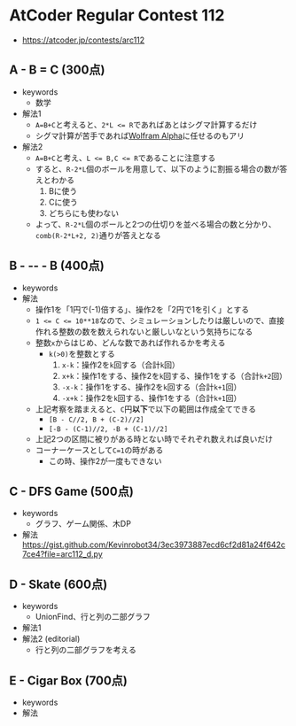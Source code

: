 # AtCoder Regular Contest 112
* https://atcoder.jp/contests/arc112


## A - B = C (300点)
* keywords
  - 数学
* 解法1
  - `A=B+C`と考えると、`2*L <= R`であればあとはシグマ計算するだけ
  - シグマ計算が苦手であれば[Wolfram Alpha]( https://www.wolframalpha.com/input/?i=sum_%28c%3Dl%29%5Er+max%280%2C+r-c-l%2B1%29&lang=ja )に任せるのもアリ
* 解法2
  - `A=B+C`と考え、`L <= B,C <= R`であることに注意する
  - すると、`R-2*L`個のボールを用意して、以下のように割振る場合の数が答えとわかる
    1. Bに使う
    2. Cに使う
    3. どちらにも使わない
  - よって、`R-2*L`個のボールと2つの仕切りを並べる場合の数と分かり、`comb(R-2*L+2, 2)`通りが答えとなる


## B - -- - B (400点)
* keywords
* 解法
  - 操作1を「1円で(-1)倍する」、操作2を「2円で1を引く」とする
  - `1 <= C <= 10**18`なので、シミュレーションしたりは厳しいので、直接作れる整数の数を数えられないと厳しいなという気持ちになる
  - 整数`x`からはじめ、どんな数であれば作れるかを考える
    - `k(>0)`を整数とする
      1. `x-k`：操作2を`k`回する（合計`k`回）
      2. `x+k`：操作1をする、操作2を`k`回する、操作1をする（合計`k+2`回）
      3. `-x-k`：操作1をする、操作2を`k`回する（合計`k+1`回）
      4. `-x+k`：操作2を`k`回する、操作1をする（合計`k+1`回）
  - 上記考察を踏まえると、`C`円**以下**で以下の範囲は作成全てできる
    - `[B - C//2, B + (C-2)//2]`
    - `[-B - (C-1)//2, -B + (C-1)//2]`
  - 上記2つの区間に被りがある時とない時でそれぞれ数えれば良いだけ
  - コーナーケースとして`C=1`の時がある
    - この時、操作2が一度もできない


## C - DFS Game (500点)
* keywords
  - グラフ、ゲーム関係、木DP
* 解法
https://gist.github.com/Kevinrobot34/3ec3973887ecd6cf2d81a24f642c7ce4?file=arc112_d.py

## D - Skate (600点)
* keywords
  - UnionFind、行と列の二部グラフ
* 解法1
* 解法2 (editorial)
  - 行と列の二部グラフを考える


## E - Cigar Box (700点)
* keywords
* 解法
